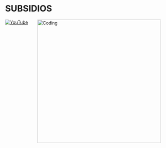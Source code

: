 # SUBSIDIOS

<img align="right" alt="Coding" width="400" src="https://youtu.be/SZB_1oWIlew?si=3E3ZMoKG2a8qOy2h"/>

[![YouTube](https://img.shields.io/badge/YouTube-Video-red)](https://www.youtube.com/watch?v=SZB_1oWIlew?si=JmUtjZrVNBtUx0lc)
